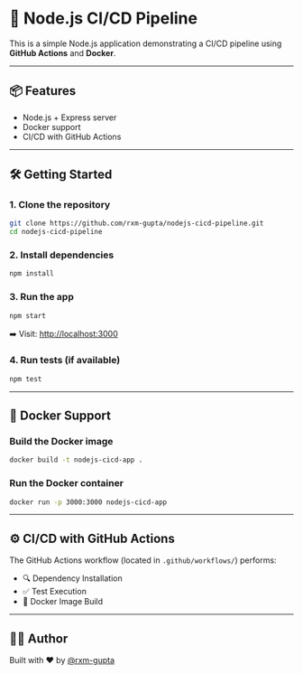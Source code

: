 # 🚀 Node.js CI/CD Pipeline

This is a simple Node.js application demonstrating a CI/CD pipeline using **GitHub Actions** and **Docker**.

---

## 📦 Features

- Node.js + Express server
- Docker support
- CI/CD with GitHub Actions

---

## 🛠️ Getting Started

### 1. Clone the repository
```bash
git clone https://github.com/rxm-gupta/nodejs-cicd-pipeline.git
cd nodejs-cicd-pipeline
```

### 2. Install dependencies
```bash
npm install
```

### 3. Run the app
```bash
npm start
```
➡️ Visit: [http://localhost:3000](http://localhost:3000)

### 4. Run tests (if available)
```bash
npm test
```

---

## 🐳 Docker Support

### Build the Docker image
```bash
docker build -t nodejs-cicd-app .
```

### Run the Docker container
```bash
docker run -p 3000:3000 nodejs-cicd-app
```

---

## ⚙️ CI/CD with GitHub Actions

The GitHub Actions workflow (located in `.github/workflows/`) performs:

- 🔍 Dependency Installation
- ✅ Test Execution
- 🐳 Docker Image Build

---

## 👨‍💻 Author

Built with ❤️ by [@rxm-gupta](https://github.com/rxm-gupta)
